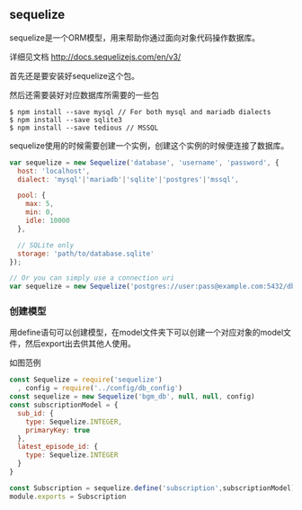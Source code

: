 ## sequelize
sequelize是一个ORM模型，用来帮助你通过面向对象代码操作数据库。

详细见文档
<A>http://docs.sequelizejs.com/en/v3/</a>

首先还是要安装好sequelize这个包。

然后还需要装好对应数据库所需要的一些包



```
$ npm install --save mysql // For both mysql and mariadb dialects
$ npm install --save sqlite3
$ npm install --save tedious // MSSQL
```

sequelize使用的时候需要创建一个实例，创建这个实例的时候便连接了数据库。

``` javascript
var sequelize = new Sequelize('database', 'username', 'password', {
  host: 'localhost',
  dialect: 'mysql'|'mariadb'|'sqlite'|'postgres'|'mssql',

  pool: {
    max: 5,
    min: 0,
    idle: 10000
  },

  // SQLite only
  storage: 'path/to/database.sqlite'
});

// Or you can simply use a connection uri
var sequelize = new Sequelize('postgres://user:pass@example.com:5432/dbname');
```

### 创建模型
用define语句可以创建模型，在model文件夹下可以创建一个对应对象的model文件，然后export出去供其他人使用。

如图范例

``` javascript
const Sequelize = require('sequelize')
  , config = require('../config/db_config')
const sequelize = new Sequelize('bgm_db', null, null, config)
const subscriptionModel = {
  sub_id: {
    type: Sequelize.INTEGER,
    primaryKey: true
  },
  latest_episode_id: {
    type: Sequelize.INTEGER
  }
}

const Subscription = sequelize.define('subscription',subscriptionModel)
module.exports = Subscription
```